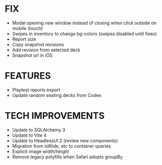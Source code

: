 # FIX
- Modal opening new window instead of closing when click outside on mobile (touch)
- Swipes in inventory to change bg-colors (swipes disabled until fixes)
- Report size
- Copy snapshot revisions
- Add revision from selected deck
- Snapshot url in iOS

# FEATURES
- Playtest reports export
- Update random seating decks from Codex

# TECH IMPROVEMENTS
- Update to SQLAlchemy 3
- Update to Vite 4
- Update to HeadlessUI 2 (review new components)
- Migration from isWide, etc to container queries
- Explicit image width/height
- Remove legacy polyfills when Safari adopts groupBy
